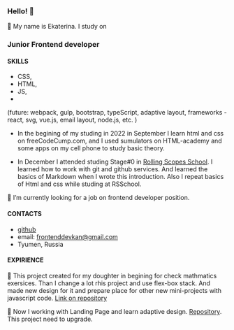 ### Hello! 👋
👯 My name is Ekaterina. I study on 

### Junior Frontend developer

#### SKILLS
- CSS,
- HTML,
- JS,
-   

(future: webpack, gulp, bootstrap, typeScript, adaptive layout, frameworks - react, svg, vue.js, email layout, node.js, etc. )

- In the begining of my studing in 2022 in September I learn html and css on freeCodeCump.com, and I used sumulators on HTML-academy and some apps on my cell phone to study basic theory.  

- In December I attended studing Stage#0 in [Rolling Scopes School](https://rollingscopes.com/). I learned how to work with git and github services. And learned the basics of Markdown when I wrote this introduction. Also I repeat basics of Html and css while studing at RSSchool. 

🔭 I’m currently looking for a job on frontend developer position.

#### CONTACTS
- [github](https://github.com/frontenddevkan)
- email: frontenddevkan@gmail.com
- Tyumen, Russia

#### EXPIRIENCE

🌱  This project created for my doughter in begining for check mathmatics exersices. Than I change a lot rhis project and use flex-box stack. And made new design for it and prepare place for other new mini-projects with javascript code.
[Link on repository](https://github.com/frontenddevkan/PortalForApps)

🌱 Now I working with Landing Page and learn adaptive design. [Repository](https://github.com/frontenddevkan/Plants_Landing). This project need to upgrade. 



<!--
 I’m looking to collaborate on ...
- 🤔 I’m looking for help with ...
- 💬 Ask me about ...
- 📫 How to reach me: ...
- 😄 Pronouns: ...
- ⚡ Fun fact: ...
-->

